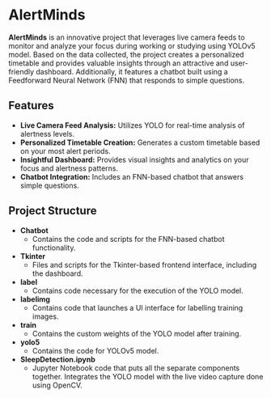 # AlertMinds

**AlertMinds** is an innovative project that leverages live camera feeds to monitor and analyze your focus during working or studying using YOLOv5 model. Based on the data collected, the project creates a personalized timetable and provides valuable insights through an attractive and user-friendly dashboard. Additionally, it features a chatbot built using a Feedforward Neural Network (FNN) that responds to simple questions.

## Features

- **Live Camera Feed Analysis:** Utilizes YOLO for real-time analysis of alertness levels.
- **Personalized Timetable Creation:** Generates a custom timetable based on your most alert periods.
- **Insightful Dashboard:** Provides visual insights and analytics on your focus and alertness patterns.
- **Chatbot Integration:** Includes an FNN-based chatbot that answers simple questions.

## Project Structure

- **Chatbot**
  - Contains the code and scripts for the FNN-based chatbot functionality.
- **Tkinter**
  - Files and scripts for the Tkinter-based frontend interface, including the dashboard.
- **label**
  - Contains code necessary for the execution of the YOLO model.
- **labelimg**
  - Contains code that launches a UI interface for labelling training images.
- **train**
  - Contains the custom weights of the YOLO model after training.
- **yolo5**
  - Contains the code for YOLOv5 model.
- **SleepDetection.ipynb**
  - Jupyter Notebook code that puts all the separate components together. Integrates the YOLO model with the live video capture done using OpenCV.


